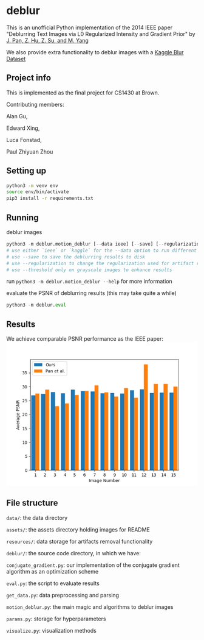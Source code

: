 # deblur
This is an unofficial Python implementation of the 2014 IEEE paper "Deblurring Text Images via L0 Regularized Intensity and Gradient Prior" by [J. Pan, Z. Hu, Z. Su, and M. Yang](https://openaccess.thecvf.com/content_cvpr_2014/papers/Pan_Deblurring_Text_Images_2014_CVPR_paper.pdf)

We also provide extra functionality to deblur images with a [Kaggle Blur Dataset](https://www.kaggle.com/datasets/kwentar/blur-dataset?resource=download)


## Project info
This is implemented as the final project for CS1430 at Brown. 

Contributing members:

Alan Gu,

Edward Xing,

Luca Fonstad,

Paul Zhiyuan Zhou


## Setting up
```bash
python3 -m venv env
source env/bin/activate
pip3 install -r requirements.txt
```


## Running
deblur images
```python
python3 -m deblur.motion_deblur [--data ieee] [--save] [--regularizatio n] [--threshold]
# use either `ieee` or `kaggle` for the --data option to run different datasets to deblur
# use --save to save the deblurring results to disk
# use --regularization to change the regularization used for artifact removal
# use --threshold only on grayscale images to enhance results
```
run `python3 -m deblur.motion_deblur --help` for more information

evaluate the PSNR of deblurring results (this may take quite a while)
```python
python3 -m deblur.eval
```


## Results
We achieve comparable PSNR performance as the IEEE paper:
![psnr results](assets/psnr.png)


## File structure
`data/`: the data directory

`assets/`: the assets directory holding images for README

`resources/`: data storage for artifacts removal functionality

`deblur/`: the source code directory, in which we have:

`conjugate_gradient.py`: our implementation of the conjugate gradient algorithm as an optimization scheme

`eval.py`: the script to evaluate results

`get_data.py`: data preprocessing and parsing

`motion_deblur.py`: the main magic and algorithms to deblur images

`params.py`: storage for hyperparameters

`visualize.py`: visualization methods